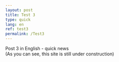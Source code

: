 ```yaml
---
layout: post
title: Test 3
type: quick
lang: en
ref: test3
permalink: /Test3
---
```


Post 3 in English  - quick news  
(As you can see, this site is still under construction)